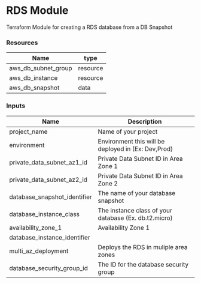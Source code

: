 <h1>RDS Module</h1>
Terraform Module for creating a RDS database from a DB Snapshot

<h3>Resources</h3>

| Name | type |
| --- | --- |
| aws_db_subnet_group | resource |
| aws_db_instance | resource |
| aws_db_snapshot | data |


<h3>Inputs</h3>

| Name | Description |
| --- | --- |
| project_name | Name of your project |
| environment | Environment this will be deployed in (Ex: Dev,Prod) |
| private_data_subnet_az1_id | Private Data Subnet ID in Area Zone 1  |
| private_data_subnet_az2_id | Private Data Subnet ID in Area Zone 2  |
| database_snapshot_identifier | The name of your database snapshot  |
| database_instance_class | The instance class of your database (Ex. db.t2.micro)  |
| availability_zone_1 | Availability Zone 1  |
| database_instance_identifier |   |
| multi_az_deployment | Deploys the RDS in muliple area zones  |
| database_security_group_id | The ID for the database security group  |
